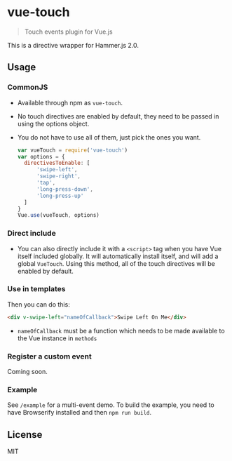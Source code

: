 # vue-touch

> Touch events plugin for Vue.js

This is a directive wrapper for Hammer.js 2.0.

## Usage

### CommonJS

- Available through npm as `vue-touch`.
- No touch directives are enabled by default, they need to be passed in using the options object.
- You do not have to use all of them, just pick the ones you want.

  ``` js
  var vueTouch = require('vue-touch')
  var options = {
  	directivesToEnable: [
  		'swipe-left',
		'swipe-right',
		'tap',
		'long-press-down',
		'long-press-up'
  	]
  }
  Vue.use(vueTouch, options)
  ```

### Direct include

- You can also directly include it with a `<script>` tag when you have Vue itself included globally.
It will automatically install itself, and will add a global `VueTouch`. Using this method, all of the
touch directives will be enabled by default.

### Use in templates

Then you can do this:

``` html
<div v-swipe-left="nameOfCallback">Swipe Left On Me</div>
```

- `nameOfCallback` must be a function which needs to be made available to the Vue instance in `methods`

### Register a custom event

Coming soon.

### Example

See `/example` for a multi-event demo. To build the example, you need to have Browserify installed and then `npm run build`.

## License

MIT
